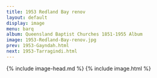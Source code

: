 ```yaml
---
title: 1953 Redland Bay renov
layout: default
display: image
menu: barq
album: Queensland Baptist Churches 1851-1955 Album
image: 1953-Redland-Bay-renov.jpg
prev: 1953-Gayndah.html
next: 1953-Tarragindi.html
---
```

{% include image-head.md %}
{% include image.html %}